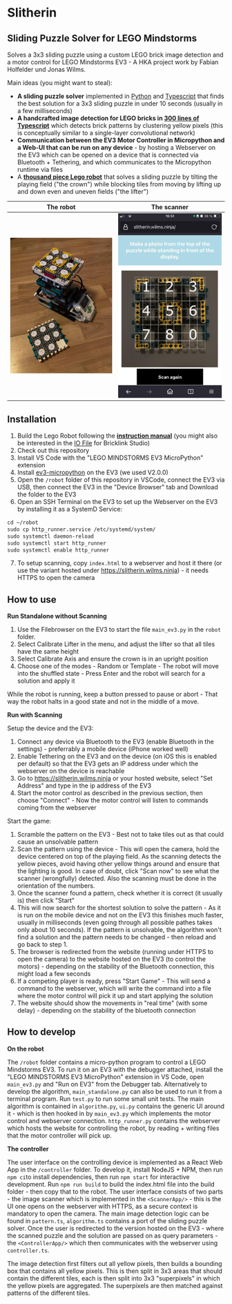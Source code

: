 # Slitherin
## Sliding Puzzle Solver for LEGO Mindstorms

Solves a 3x3 sliding puzzle using a custom LEGO brick image detection and a motor control for LEGO Mindstorms EV3 - A HKA project work by Fabian Holfelder und Jonas Wilms.


Main ideas (you might want to steal):
- **A sliding puzzle solver** implemented in [Python](./robot/algorithm.py) and [Typescript](./controller/src/algorithm.ts) that finds the best solution for a 3x3 sliding puzzle in under 10 seconds (usually in a few milliseconds)
- **A handcrafted image detection for LEGO bricks in [300 lines of Typescript](./controller/src/pattern.ts)** which detects brick patterns by clustering yellow pixels (this is conceptually similar to a single-layer convolutional network)
- **Communication between the EV3 Motor Controller in Micropython and a Web-UI that can be run on any device** - by hosting a Webserver on the EV3 which can be opened on a device that is connected via Bluetooth + Tethering, and which communicates to the Micropython runtime via files
- A **[thousand piece Lego robot](./documentation/instructions_manual.pdf)** that solves a sliding puzzle by tilting the playing field ("the crown") while blocking tiles from moving by lifting up and down even and uneven fields ("the lifter")

| The robot     | The scanner        |
| ------------- |:-------------:|
| <img src="./documentation/robot.jpeg" alt="The sliding puzzle solver robot" width="300px" />      | <img src="./documentation/pattern_matcher.jpeg" alt="The pattern detection algorithm for Lego bricks" width="300px" /> |




## Installation

1. Build the Lego Robot following the **[instruction manual](./documentation/instructions_manual.pdf)** (you might also be interested in the [IO File](./documentation/instructions.io) for Bricklink Studio)
2. Check out this repository
3. Install VS Code with the "LEGO MINDSTORMS EV3 MicroPython" extension
4. Install [ev3-micropython](https://pybricks.com/ev3-micropython/startinstall.html) on the EV3 (we used V2.0.0)
5. Open the `/robot` folder of this repository in VSCode, connect the EV3 via USB, then connect the EV3 in the "Device Browser" tab and Download the folder to the EV3
6. Open an SSH Terminal on the EV3 to set up the Webserver on the EV3 by installing it as a SystemD Service:

```
cd ~/robot
sudo cp http_runner.service /etc/systemd/system/
sudo systemctl daemon-reload
sudo systemctl start http_runner
sudo systemctl enable http_runner
```

7. To setup scanning, copy `index.html` to a webserver and host it there (or use the variant hosted under https://slitherin.wilms.ninja) - it needs HTTPS to open the camera

## How to use

**Run Standalone without Scanning**

1. Use the Filebrowser on the EV3 to start the file `main_ev3.py` in the `robot` folder.
2. Select Calibrate Lifter in the menu, and adjust the lifter so that all tiles have the same height
3. Select Calibrate Axis and ensure the crown is in an upright position
4. Choose one of the modes - Random or Template - The robot will move into the shuffled state - Press Enter and the robot will search for a solution and apply it

While the robot is running, keep a button pressed to pause or abort - That way the robot halts in a good state and not in the middle of a move.

**Run with Scanning**

Setup the device and the EV3:
1. Connect any device via Bluetooth to the EV3 (enable Bluetooth in the settings) - preferrably a mobile device (iPhone worked well)
2. Enable Tethering on the EV3 and on the device (on iOS this is enabled per default) so that the EV3 gets an IP address under which the webserver on the device is reachable
3. Go to https://slitherin.wilms.ninja or your hosted website, select "Set Address" and type in the ip address of the EV3
4. Start the motor control as described in the previous section, then choose "Connect" - Now the motor control will listen to commands coming from the webserver

Start the game:
1. Scramble the pattern on the EV3 - Best not to take tiles out as that could cause an unsolvable pattern
2. Scan the pattern using the device - This will open the camera, hold the device centered on top of the playing field. As the scanning detects the yellow pieces, avoid having other yellow things around and ensure that the lighting is good. In case of doubt, click "Scan now" to see what the scanner (wrongfully) detected. Also the scanning must be done in the orientation of the numbers.
3. Once the scanner found a pattern, check whether it is correct (it usually is) then click "Start"
4. This will now search for the shortest solution to solve the pattern - As it is run on the mobile device and not on the EV3 this finishes much faster, usually in milliseconds (even going through all possible pathes takes only about 10 seconds). If the pattern is unsolvable, the algorithm won't find a solution and the pattern needs to be changed - then reload and go back to step 1.
4. The browser is redirected from the website (running under HTTPS to open the camera) to the website hosted on the EV3 (to control the motors) - depending on the stability of the Bluetooth connection, this might load a few seconds
5. If a competing player is ready, press "Start Game" - This will send a command to the webserver, which will write the command into a file where the motor control will pick it up and start applying the solution
6. The website should show the movements in "real time" (with some delay) - depending on the stability of the bluetooth connection

## How to develop

**On the robot**

The `/robot` folder contains a micro-python program to control a LEGO Mindstorms EV3. To run it on an EV3 with the debugger attached, install the "LEGO MINDSTORMS EV3 MicroPython" extension in VS Code, open `main_ev3.py` and "Run on EV3" from the Debugger tab. Alternatively to develop the algorithm, `main_standalone.py` can also be used to run it from a terminal program. Run `test.py` to run some small unit tests. The main algorithm is contained in `algorithm.py`, `ui.py` contains the generic UI around it - which is then hooked in by `main_ev3.py` which implements the motor control and webserver connection. `http_runner.py` contains the webserver which hosts the website for controlling the robot, by reading + writing files that the motor controller will pick up.

**The controller**

The user interface on the controlling device is implemented as a React Web App in the `/controller` folder. To develop it, install NodeJS + NPM, then run `npm ci`to install dependencies, then run `npm start` for interactive development. Run `npm run build` to build the index.html file into the build folder - then copy that to the robot. The user interface consists of two parts - the image scanner which is implemented in the `<ScannerApp/>` - this is the UI one opens on the webserver with HTTPS, as a secure context is mandatory to open the camera. The main image detection logic can be found in `pattern.ts`, `algorithm.ts` contains a port of the sliding puzzle solver. Once the user is redirected to the version hosted on the EV3 - where the scanned puzzle and the solution are passed on as query parameters - the `<ControllerApp/>` which then communicates with the webserver using `controller.ts`.

The image detection first filters out all yellow pixels, then builds a bounding box that contains all yellow pixels. This is then split in 3x3 areas that should contain the different tiles, each is then split into 3x3 "superpixels" in which the yellow pixels are aggregated. The superpixels are then matched against patterns of the different tiles.

